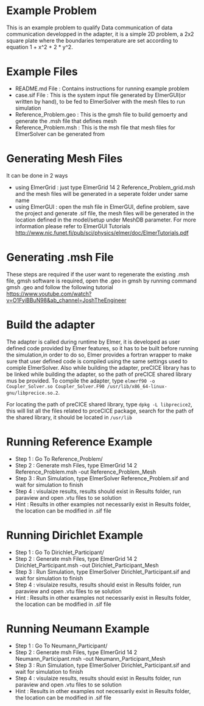 # Example Problem
This is an example problem to qualify Data communication of data communication
developped in the adapter, it is a simple 2D problem, a 2x2 square plate
where the boundaries temperature are set according to equation 1 + x^2 + 2 * y^2.

# Example Files
* README.md File          : Contains instructions for running example problem 
* case.sif File           : This is the system input file generated by ElmerGUI(or written by hand), to be fed to ElmerSolver with the mesh files to run simulation 
* Reference_Problem.geo   : This is the gmsh file to build gemoerty and generate the .msh file that defines mesh 
* Reference_Problem.msh   : This is the msh file that mesh files for ElmerSolver can be generated from 

# Generating Mesh Files
It can be done in 2 ways
* using ElmerGrid : just type ElmerGrid 14 2 Reference_Problem_grid.msh and the mesh files will be generated in a seperate folder under same name
* using ElmerGUI  : open the msh file in ElmerGUI, define problem, save the project and generate .sif file, the mesh files will be generated in the location defined
                  in the model/setup under MeshDB parameter. For more information please refer to ElmerGUI Tutorials 
                  http://www.nic.funet.fi/pub/sci/physics/elmer/doc/ElmerTutorials.pdf

# Generating .msh File
These steps are required if the user want to regenerate the existing .msh file, gmsh software is required, open the .geo in gmsh by running command
gmsh <FileName>.geo and follow the following tutorial https://www.youtube.com/watch?v=O1FyiBBuN98&ab_channel=JoshTheEngineer

# Build the adapter
The adapter is called during runtime by Elmer, it is developed as user defined code provided by Elmer features, so it has to be built before running the simulation,in order to do so, Elmer provides a fortran wrapper to make sure that user defined code is compiled using the same settings used to comiple ElmerSolver. Also while building the adapter, preCICE library has to be linked while building the adapter, so the path of preCICE shared library mus be provided.
To compile the adapter, type `elmerf90 -o Coupler_Solver.so Coupler_Solver.F90 /usr/lib/x86_64-linux-gnu/libprecice.so.2`.

For locating the path of preCICE shared library, type `dpkg -L libprecice2`, this will list all the files related to prceCICE package, search for the path of the shared library, it should be located in `/usr/lib`

# Running Reference Example
* Step 1    : Go To Reference_Problem/
* Step 2    : Generate msh Files, type ElmerGrid 14 2 Reference_Problem.msh -out Reference_Problem_Mesh
* Step 3    : Run Simulation, type ElmerSolver Reference_Problem.sif and wait for simulation to finish
* Step 4    : visulaize results, results should exist in Results folder, run paraview and open .vtu files to se solution
* Hint      : Results in other examples not necessarily exist in Results folder, the location can be modified in .sif file

# Running Dirichlet Example
* Step 1    : Go To Dirichlet_Participant/
* Step 2    : Generate msh Files, type ElmerGrid 14 2 Dirichlet_Participant.msh -out Dirichlet_Participant_Mesh
* Step 3    : Run Simulation, type ElmerSolver Dirichlet_Participant.sif and wait for simulation to finish
* Step 4    : visulaize results, results should exist in Results folder, run paraview and open .vtu files to se solution
* Hint      : Results in other examples not necessarily exist in Results folder, the location can be modified in .sif file

# Running Neumann Example
* Step 1    : Go To Neumann_Participant/
* Step 2    : Generate msh Files, type ElmerGrid 14 2 Neumann_Participant.msh -out Neumann_Participant_Mesh
* Step 3    : Run Simulation, type ElmerSolver Dirichlet_Participant.sif and wait for simulation to finish
* Step 4    : visulaize results, results should exist in Results folder, run paraview and open .vtu files to se solution
* Hint      : Results in other examples not necessarily exist in Results folder, the location can be modified in .sif file